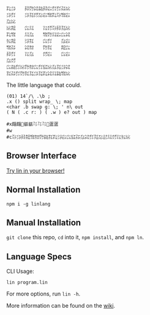 ```
㌠㌄　　㌇㌙㌶㌚㌇㌫㌽㌽㌲㍖
㌄㌽　　㌄㍃㍌㍇㌫㌖㌠㌂㌖㌫
㌴㍖　　　　　　　　　　　　
㍖㌕　　㌭㍊　　㍑㍌㌂㌇㍃㍖
㌠㌖　　㍊㌴　　㌖㌙㍊㌫㌭㌶
㍔㌕　　㌡㌟　　㌭㌽　　㌴㌫
㌖㌲　　㌶㌗　　㌙㌟　　㌕㌭
㌇㌽　　㍑㌴　　㍌㌫　　㌭㌫
㌴㍌　　　　　　　　　　　　
㌭㌚㌽㍖㌙㌗㌭㌽㌮㍖㌴㍃㌄㌶
㌟㌲㌽㌙㌟㍃㌄㍃㌠㌶㍊㌚㌖㍖
```

The little language that could.

```
(01) 14`/\ .\b ;
.x () split wrap_ \; map
<char .b swap g: \; ' n\ out
( N ( .c r: ) ( .w ) e? out ) map

#x㿳㿳㼳㼳㌳㌳㌳㿿㿿
#w　
#c㌂㌄㌇㌕㌖㌗㌙㌚㌟㌠㌡㌫㌭㌮㌲㌴㌶㌽㍃㍇㍈㍊㍌㍑㍔㍖
```

## Browser Interface

[Try lin in your browser!](https://replit.com/@molarmanful/try-lin)

## Normal Installation

    npm i -g linlang

## Manual Installation

`git clone` this repo, `cd` into it, `npm install`, and `npm ln`.

## Language Specs

CLI Usage:

    lin program.lin

For more options, run `lin -h`.

More information can be found on the [wiki](https://github.com/molarmanful/lin/wiki).